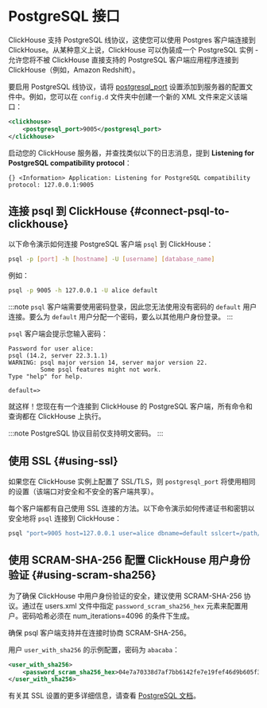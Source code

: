 
# PostgreSQL 接口

ClickHouse 支持 PostgreSQL 线协议，这使您可以使用 Postgres 客户端连接到 ClickHouse。从某种意义上说，ClickHouse 可以伪装成一个 PostgreSQL 实例 - 允许您将不被 ClickHouse 直接支持的 PostgreSQL 客户端应用程序连接到 ClickHouse（例如，Amazon Redshift）。

要启用 PostgreSQL 线协议，请将 [postgresql_port](../operations/server-configuration-parameters/settings.md#postgresql_port) 设置添加到服务器的配置文件中。例如，您可以在 `config.d` 文件夹中创建一个新的 XML 文件来定义该端口：

```xml
<clickhouse>
    <postgresql_port>9005</postgresql_port>
</clickhouse>
```

启动您的 ClickHouse 服务器，并查找类似以下的日志消息，提到 **Listening for PostgreSQL compatibility protocol**：

```response
{} <Information> Application: Listening for PostgreSQL compatibility protocol: 127.0.0.1:9005
```

## 连接 psql 到 ClickHouse {#connect-psql-to-clickhouse}

以下命令演示如何连接 PostgreSQL 客户端 `psql` 到 ClickHouse：

```bash
psql -p [port] -h [hostname] -U [username] [database_name]
```

例如：

```bash
psql -p 9005 -h 127.0.0.1 -U alice default
```

:::note
`psql` 客户端需要使用密码登录，因此您无法使用没有密码的 `default` 用户连接。要么为 `default` 用户分配一个密码，要么以其他用户身份登录。
:::

`psql` 客户端会提示您输入密码：

```response
Password for user alice:
psql (14.2, server 22.3.1.1)
WARNING: psql major version 14, server major version 22.
         Some psql features might not work.
Type "help" for help.

default=>
```

就这样！您现在有一个连接到 ClickHouse 的 PostgreSQL 客户端，所有命令和查询都在 ClickHouse 上执行。

:::note
PostgreSQL 协议目前仅支持明文密码。
:::

## 使用 SSL {#using-ssl}

如果您在 ClickHouse 实例上配置了 SSL/TLS，则 `postgresql_port` 将使用相同的设置（该端口对安全和不安全的客户端共享）。

每个客户端都有自己使用 SSL 连接的方法。以下命令演示如何传递证书和密钥以安全地将 `psql` 连接到 ClickHouse：

```bash
psql "port=9005 host=127.0.0.1 user=alice dbname=default sslcert=/path/to/certificate.pem sslkey=/path/to/key.pem sslrootcert=/path/to/rootcert.pem sslmode=verify-ca"
```

## 使用 SCRAM-SHA-256 配置 ClickHouse 用户身份验证 {#using-scram-sha256}

为了确保 ClickHouse 中用户身份验证的安全，建议使用 SCRAM-SHA-256 协议。通过在 users.xml 文件中指定 `password_scram_sha256_hex` 元素来配置用户。密码哈希必须在 num_iterations=4096 的条件下生成。

确保 psql 客户端支持并在连接时协商 SCRAM-SHA-256。

用户 `user_with_sha256` 的示例配置，密码为 `abacaba`：

```xml
<user_with_sha256>
    <password_scram_sha256_hex>04e7a70338d7af7bb6142fe7e19fef46d9b605f3e78b932a60e8200ef9154976</password_scram_sha256_hex>
</user_with_sha256>
```

有关其 SSL 设置的更多详细信息，请查看 [PostgreSQL 文档](https://jdbc.postgresql.org/documentation/head/ssl-client.html)。
